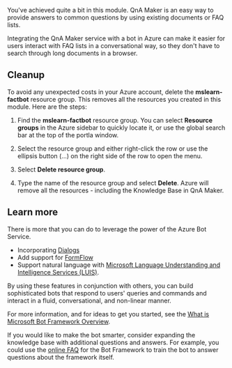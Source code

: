 You've achieved quite a bit in this module. QnA Maker is an easy way to provide answers to common questions by using existing documents or FAQ lists.

Integrating the QnA Maker service with a bot in Azure can make it easier for users interact with FAQ lists in a conversational way, so they don't have to search through long documents in a browser.

## Cleanup

To avoid any unexpected costs in your Azure account, delete the **mslearn-factbot** resource group. This removes all the resources you created in this module. Here are the steps:

1. Find the **mslearn-factbot** resource group. You can select **Resource groups** in the Azure sidebar to quickly locate it, or use the global search bar at the top of the portla window.

1. Select the resource group and either right-click the row or use the ellipsis button (...) on the right side of the row to open the menu.

1. Select **Delete resource group**.

1. Type the name of the resource group and select **Delete**. Azure will remove all the resources - including the Knowledge Base in QnA Maker.

## Learn more

There is more that you can do to leverage the power of the Azure Bot Service.

- Incorporating [Dialogs](http://aihelpwebsite.com/Blog/EntryId/9/Introduction-To-Using-Dialogs-With-The-Microsoft-Bot-Framework)
- Add support for [FormFlow](https://blogs.msdn.microsoft.com/uk_faculty_connection/2016/07/14/building-a-microsoft-bot-using-microsoft-bot-framework-using-formflow/)
- Support natural language with [Microsoft Language Understanding and Intelligence Services (LUIS)](https://docs.botframework.com/node/builder/guides/understanding-natural-language/).

By using these features in conjunction with others, you can build sophisticated bots that respond to users' queries and commands and interact in a fluid, conversational, and non-linear manner.

For more information, and for ideas to get you started, see the [What is Microsoft Bot Framework Overview](https://blogs.msdn.microsoft.com/uk_faculty_connection/2016/04/05/what-is-microsoft-bot-framework-overview/).

If you would like to make the bot smarter, consider expanding the knowledge base with additional questions and answers. For example, you could use the [online FAQ](https://docs.microsoft.com/azure/bot-service/bot-service-resources-bot-framework-faq?view=azure-bot-service-3.0) for the Bot Framework to train the bot to answer questions about the framework itself.
